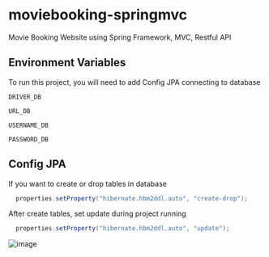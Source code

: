 # moviebooking-springmvc
Movie Booking Website using Spring Framework, MVC, Restful API

## Environment Variables

To run this project, you will need to add Config JPA connecting to database

`DRIVER_DB`

`URL_DB`

`USERNAME_DB`

`PASSWORD_DB`

## Config JPA 

If you want to create or drop tables in database

```java
  properties.setProperty("hibernate.hbm2ddl.auto", "create-drop");
```

After create tables, set update during project running

```java
  properties.setProperty("hibernate.hbm2ddl.auto", "update");
```

![image](https://github.com/vmdt/moviebooking-springmvc/assets/122994022/034a932a-6db7-411a-b395-8c251082a360)

